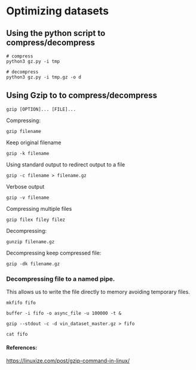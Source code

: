 # Optimizing datasets

## Using the python script to compress/decompress
```console
# compress
python3 gz.py -i tmp

# decompress
python3 gz.py -i tmp.gz -o d
```

## Using Gzip to to compress/decompress

```console
gzip [OPTION]... [FILE]...
```

Compressing:
```console
gzip filename
```

Keep original filename
```console
gzip -k filename
```

Using standard output to redirect output to a file
```console
gzip -c filename > filename.gz
```

Verbose output
```console
gzip -v filename
```

Compressing multiple files
```console
gzip filex filey filez
```

Decompressing:
```console
gunzip filename.gz
```

Decompressing keep compressed file:
```console
gzip -dk filename.gz
```

### Decompressing file to a named pipe.
This allows us to write the file directly to memory avoiding temporary files.

```console
mkfifo fifo
```

```console
buffer -i fifo -o async_file -u 100000 -t &
```

```console
gzip --stdout -c -d vin_dataset_master.gz > fifo
```

```console
cat fifo
```



#### References:
https://linuxize.com/post/gzip-command-in-linux/